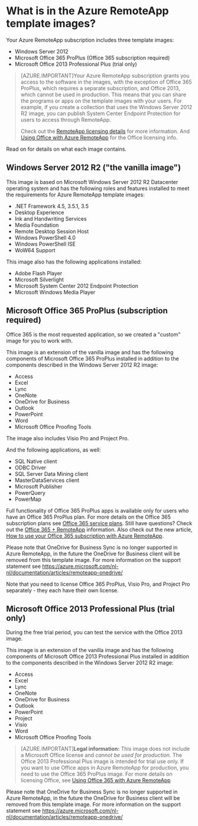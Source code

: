 <properties
    pageTitle="What is in the Azure RemoteApp template images? | Microsoft Azure"
    description="Learn about the template images included with Azure RemoteApp."
    services="remoteapp"
    documentationCenter=""
    authors="lizap"
    manager="mbaldwin" />

<tags
    ms.service="remoteapp"
    ms.workload="compute"
    ms.tgt_pltfrm="na"
    ms.devlang="na"
    ms.topic="get-started-article"
    ms.date="04/05/2016"
    ms.author="elizapo" />

# What is in the Azure RemoteApp template images?

Your Azure RemoteApp subscription includes three template images:


- Windows Server 2012
- Microsoft Office 365 ProPlus (Office 365 subscription required)
- Microsoft Office 2013 Professional Plus (trial only)

> [AZURE.IMPORTANT]Your Azure RemoteApp subscription grants you access to the software in the images, with the exception of Office 365 ProPlus, which requires a separate subscription, and Office 2013, which cannot be used in production. This means that you can share the programs or apps on the template images with your users. For example, if you create a collection that uses the Windows Server 2012 R2 image, you can publish System Center Endpoint Protection for users to access through RemoteApp.
>
> Check out the [RemoteApp licensing details](remoteapp-licensing.md) for more information. And [Using Office with Azure RemoteApp](remoteapp-o365.md) for the Office licensing info.

Read on for details on what each image contains.

## Windows Server 2012 R2  ("the vanilla image")
This image is based on Microsoft Windows Server 2012 R2 Datacenter operating system and has the following roles and features installed to meet the requirements for Azure RemoteApp template images:


- .NET Framework 4.5, 3.5.1, 3.5
- Desktop Experience
- Ink and Handwriting Services
- Media Foundation
- Remote Desktop Session Host
- Windows PowerShell 4.0
- Windows PowerShell ISE
- WoW64 Support

This image also has the following applications installed:

- Adobe Flash Player
- Microsoft Silverlight
- Microsoft System Center 2012 Endpoint Protection
- Microsoft Windows Media Player


## Microsoft Office 365 ProPlus (subscription required)
Office 365 is the most requested application, so we created a "custom" image for you to work with.

This image is an extension of the vanilla image and has the following components of Microsoft Office 365 ProPlus installed in addition to the components described in the Windows Server 2012 R2 image:


- Access
- Excel
- Lync
- OneNote
- OneDrive for Business
- Outlook
- PowerPoint
- Word
- Microsoft Office Proofing Tools

The image also includes Visio Pro and Project Pro.

And the following applications, as well:

- SQL Native client
- ODBC Driver
- SQL Server Data Mining client
- MasterDataServices client
- Microsoft Publisher
- PowerQuery
- PowerMap


Full functionality of Office 365 ProPlus apps is available only for users who have an Office 365 ProPlus plan. For more details on the Office 365 subscription plans see [Office 365 service plans](http://technet.microsoft.com/library/office-365-plan-options.aspx). Still have questions? Check out the [Office 365 + RemoteApp](remoteapp-o365.md) information. Also check out the new article, [How to use your Office 365 subscription with Azure RemoteApp](remoteapp-officesubscription.md).

Please note that OneDrive for Business Sync is no longer supported in Azure RemoteApp, in the future the OneDrive for Business client will be removed from this template image. For more information on the support statement see https://azure.microsoft.com/nl-nl/documentation/articles/remoteapp-onedrive/

Note that you need to license Office 365 ProPlus, Visio Pro, and Project Pro separately - they each have their own license.

## Microsoft Office 2013 Professional Plus (trial only)
During the free trial period, you can test the service with the Office 2013 image.

This image is an extension of the vanilla image and has the following components of Microsoft Office 2013 Professional Plus installed in addition to the components described in the Windows Server 2012 R2 image:


- Access
- Excel
- Lync
- OneNote
- OneDrive for Business
- Outlook
- PowerPoint
- Project
- Visio
- Word
- Microsoft Office Proofing Tools

> [AZURE.IMPORTANT]**Legal information:** This image does not include a Microsoft Office license and *cannot be used for production*. The Office 2013 Professional Plus image is intended for trial use only. If you want to use Office apps in Azure RemoteApp for production, you need to use the Office 365 ProPlus image. For more details on licensing Office, see [Using Office 365 with Azure RemoteApp](remoteapp-o365.md)

Please note that OneDrive for Business Sync is no longer supported in Azure RemoteApp, in the future the OneDrive for Business client will be removed from this template image. For more information on the support statement see https://azure.microsoft.com/nl-nl/documentation/articles/remoteapp-onedrive/
